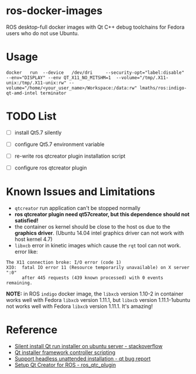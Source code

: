 # ros-docker-images
ROS desktop-full docker images with Qt C++ debug toolchains for Fedora users who do not use Ubuntu.


# Usage
```shell
docker   run  --device   /dev/dri     --security-opt="label:disable"    --env="DISPLAY" --env QT_X11_NO_MITSHM=1  --volume="/tmp/.X11-unix:/tmp/.X11-unix:rw" --volume="/home/<your_user_name>/Workspace:/data:rw" lmaths/ros:indigo-qt-amd-intel terminator
```


# TODO List
- [ ] install Qt5.7 silently
- [ ] configure Qt5.7 environment variable
- [ ] re-write ros qtcreator plugin installation script
- [ ] configure ros qtcreator plugin


# Known Issues and Limitations
- `qtcreator` run application can't be stopped normally
- **ros qtcreator plugin  need qt57creator, but this dependence should not satisfied!**
- the container os kernel should be close to the host os due to the **graphics driver**. (Ubuntu 14.04 intel graphics driver can not work with host kernel 4.7)
- `libxcb` error in kinetic images which cause the `rqt` tool can not work.
error like:
```
The X11 connection broke: I/O error (code 1)
XIO:  fatal IO error 11 (Resource temporarily unavailable) on X server ":0"
      after 445 requests (439 known processed) with 0 events remaining.
```
**NOTE:** in ROS `indigo` docker image, the `libxcb` version 1.10-2 in container works well with Fedora `libxcb` version 1.11.1, but `libxcb` version 1.11.1-1ubuntu not works well with Fedora `libxcb` version 1.11.1. It's amazing!


# Reference
- [Silent install Qt run installer on ubuntu server -  stackoverflow](http://stackoverflow.com/questions/25105269/silent-install-qt-run-installer-on-ubuntu-server)
- [Qt installer framework controller scripting](http://doc.qt.io/qtinstallerframework/noninteractive.html)
- [Support headless unattended installation -  qt bug report](https://bugreports.qt.io/browse/QTIFW-166)
- [Setup Qt Creator for ROS - ros_qtc_plugin](https://github.com/ros-industrial/ros_qtc_plugin/wiki/3.-Setup-Qt-Creator-for-ROS#section3.1)
